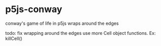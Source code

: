 # p5js-conway
conway's game of life in p5js
wraps around the edges

todo: fix wrapping around the edges
    use more Cell object functions. Ex: killCell()